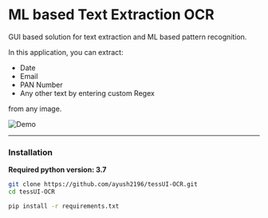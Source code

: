 # ML based Text Extraction OCR
GUI based solution for text extraction and ML based pattern recognition. 

In this application, you can extract:
- Date
- Email
- PAN Number
- Any other text by entering custom Regex

from any image.

![Demo](https://user-images.githubusercontent.com/22439928/118014006-61981d00-b370-11eb-9c7f-ec7a9d67107a.gif)
____
### Installation
**Required python version: 3.7**

```bash
git clone https://github.com/ayush2196/tessUI-OCR.git
cd tessUI-OCR

pip install -r requirements.txt
```


